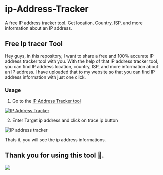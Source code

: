 # ip-Address-Tracker
A free IP address tracker tool. Get location, Country, ISP, and more information about an IP address.
## Free Ip tracer Tool
Hey guys, in this repository, I want to share a free and 100% accurate IP address tracker tool with you. With the help of that IP address tracker tool, you can find IP address location, country, ISP, and more information about an IP address. I have uploaded that to my website so that you can find IP address information with just one click.
### Usage
1. Go to the [IP Address Tracker tool ](https://www.termuxcommands.com/ip-address-tracker/)


[![IP Address Tracker](https://www.termuxcommands.com/wp-content/uploads/2024/02/ip-address-tracker.webp)](https://www.termuxcommands.com/ip-address-tracker/)

2. Enter Target ip address and click on trace ip button

![IP address tracker](https://www.termuxcommands.com/wp-content/uploads/2024/03/IMG_20240305_134615.jpg)

Thats it, you will see the ip address informations.

## Thank you for using this tool 🫶.

![](https://komarev.com/ghpvc/?username=Achik-Ahmed&style=flat-square)



